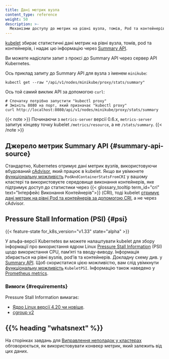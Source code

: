```yaml
---
title: Дані метрик вузла
content_type: reference
weight: 50
description: >-
  Механізми доступу до метрик на рівні вузла, томів, Pod та контейнерів, як їх бачить kubelet.
---
```


[kubelet](/docs/reference/command-line-tools-reference/kubelet/) збирає статистичні дані метрик на рівні вузла, томів, pod та контейнерів, і надає цю інформацію через
[Summary API](/docs/reference/config-api/kubelet-stats.v1alpha1/).

Ви можете надіслати запит з проксі до Summary API через сервер API Kubernetes.

Ось приклад запиту до Summary API для вузла з іменем `minikube`:

```shell
kubectl get --raw "/api/v1/nodes/minikube/proxy/stats/summary"
```

Ось той самий виклик API за допомогою `curl`:

```shell
# Спочатку потрібно запустити "kubectl proxy"
# Змініть 8080 на порт, який призначає "kubectl proxy"
curl http://localhost:8080/api/v1/nodes/minikube/proxy/stats/summary
```

{{< note >}}
Починаючи з `metrics-server` версії 0.6.x, `metrics-server` запитує кінцеву точку kubelet `/metrics/resource`, а не `/stats/summary`.
{{< /note >}}

## Джерело метрик Summary API {#summary-api-source}

Стандартно, Kubernetes отримує дані метрик вузлів, використовуючи вбудований [cAdvisor](https://github.com/google/cadvisor), який працює в kubelet. Якщо ви увімкнете [функціональну можливість](/docs/reference/command-line-tools-reference/feature-gates/) `PodAndContainerStatsFromCRI` у вашому кластері та використовуєте середовище виконання контейнерів, яке підтримує доступ до статистики через {{< glossary_tooltip term_id="cri" text="Інтерфейс Виконання Контейнерів">}} (CRI), тоді kubelet [отримує дані метрик на рівні Pod та контейнерів за допомогою CRI](/docs/reference/instrumentation/cri-pod-container-metrics), а не через cAdvisor.

## Pressure Stall Information (PSI) {#psi}

{{< feature-state for_k8s_version="v1.33" state="alpha" >}}

У альфа-версії Kubernetes ви можете налаштувати kubelet для збору інформації про використання ядром Linux [Pressure Stall Information](https://docs.kernel.org/accounting/psi.html) (PSI) щодо використання CPU, памʼяті та вводу-виводу. Інформація збирається на рівні вузлів, podʼів та контейнерів. Докладну схему див. у [Summary API](/docs/reference/config-api/kubelet-stats.v1alpha1/). Щоб скористатися цією можливістю, вам слід увімкнути  [функціональну можливість](/docs/reference/command-line-tools-reference/feature-gates/) `KubeletPSI`. Інформацію також наведено у [Prometheus metrics](/docs/concepts/cluster-administration/system-metrics#psi-metrics).

### Вимоги {#requirements}

Pressure Stall Information вимагає:

- [Ядро Linux версії 4.20 чи новіше](/docs/reference/node/kernel-version-requirements#requirements-psi).
- [cgroup v2](/docs/concepts/architecture/cgroups)

## {{% heading "whatsnext" %}}

На сторінках завдань для [Виправлення неполадок у кластерах](/docs/tasks/debug/debug-cluster/) обговорюється, як використовувати конвеєр метрик, який залежить від цих даних.

